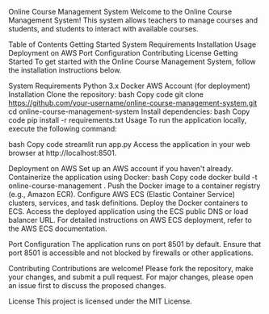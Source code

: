 Online Course Management System
Welcome to the Online Course Management System! This system allows teachers to manage courses and students, and students to interact with available courses.

Table of Contents
Getting Started
System Requirements
Installation
Usage
Deployment on AWS
Port Configuration
Contributing
License
Getting Started
To get started with the Online Course Management System, follow the installation instructions below.

System Requirements
Python 3.x
Docker
AWS Account (for deployment)
Installation
Clone the repository:
bash
Copy code
git clone https://github.com/your-username/online-course-management-system.git
cd online-course-management-system
Install dependencies:
bash
Copy code
pip install -r requirements.txt
Usage
To run the application locally, execute the following command:

bash
Copy code
streamlit run app.py
Access the application in your web browser at http://localhost:8501.

Deployment on AWS
Set up an AWS account if you haven't already.
Containerize the application using Docker:
bash
Copy code
docker build -t online-course-management .
Push the Docker image to a container registry (e.g., Amazon ECR).
Configure AWS ECS (Elastic Container Service) clusters, services, and task definitions.
Deploy the Docker containers to ECS.
Access the deployed application using the ECS public DNS or load balancer URL.
For detailed instructions on AWS ECS deployment, refer to the AWS ECS documentation.

Port Configuration
The application runs on port 8501 by default. Ensure that port 8501 is accessible and not blocked by firewalls or other applications.

Contributing
Contributions are welcome! Please fork the repository, make your changes, and submit a pull request. For major changes, please open an issue first to discuss the proposed changes.

License
This project is licensed under the MIT License.

